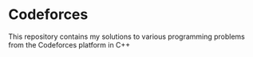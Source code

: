 # Codeforces
This repository contains my solutions to various programming problems from the Codeforces platform in C++
